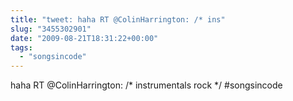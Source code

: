 ```yaml
---
title: "tweet: haha RT @ColinHarrington: /* ins"
slug: "3455302901"
date: "2009-08-21T18:31:22+00:00"
tags:
  - "songsincode"
---
```

haha RT @ColinHarrington: /* instrumentals rock */ #songsincode
